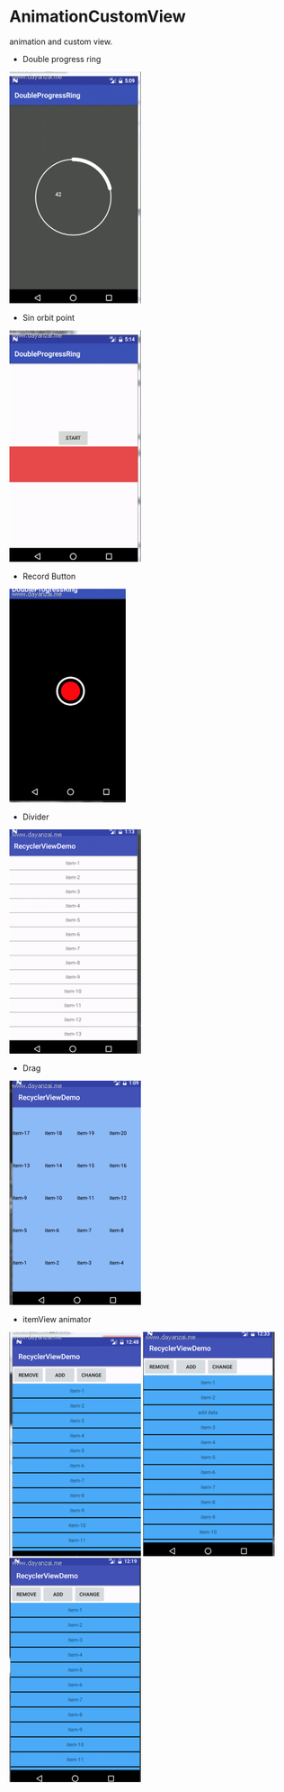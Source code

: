 # AnimationCustomView
animation and custom view.

* Double progress ring

![](https://github.com/asendiLin/AnimationCustomView/raw/master/app/src/main/image/progressring.gif "双环进度圈")

* Sin orbit point

![](https://github.com/asendiLin/AnimationCustomView/raw/master/app/src/main/image/point.gif "正弦轨迹圆点")

* Record Button

![](https://github.com/asendiLin/AnimationCustomView/raw/master/app/src/main/image/recordButton.gif "录制按钮")

* Divider

![](https://github.com/asendiLin/AnimationCustomView/raw/master/app/src/main/image/divider.gif "分割线")

* Drag

![](https://github.com/asendiLin/AnimationCustomView/raw/master/app/src/main/image/drag.gif "拖拽")

* itemView animator

![](https://github.com/asendiLin/AnimationCustomView/raw/master/app/src/main/image/change.gif "change")    ![](https://github.com/asendiLin/AnimationCustomView/raw/master/app/src/main/image/insert.gif "拖拽")      ![](https://github.com/asendiLin/AnimationCustomView/raw/master/app/src/main/image/remove.gif "remove")
